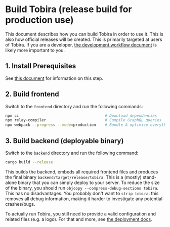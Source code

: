 # Build Tobira (release build for production use)

This document describes how you can build Tobira in order to use it.
This is also how official releases will be created.
This is primarily targeted at users of Tobira.
If you are a developer, [the development workflow document](./dev-workflow.md) is likely more important to you.


## 1. Install Prerequisites

See [this document](./build-requirements.md) for information on this step.


## 2. Build frontend

Switch to the `frontend` directory and run the following commands:

```sh
npm ci                                      # Download dependencies
npx relay-compiler                          # Compile GraphQL queries
npx webpack --progress --mode=production    # Bundle & optimize everything
```


## 3. Build backend (deployable binary)

Switch to the `backend` directory and run the following command:

```sh
cargo build --release
```

This builds the backend, embeds all required frontend files and produces the final binary `backend/target/release/tobira`.
This is a (mostly) stand-alone binary that you can simply deploy to your server.
To reduce the size of the binary, you should run `objcopy --compress-debug-sections tobira`.
This has no disadvantages.
You probably don't want to `strip tobira`: this removes all debug information, making it harder to investigate any potential crashes/bugs.

To actually run Tobira, you still need to provide a valid configuration and related files (e.g. a logo).
For that and more, see [the deployment docs](./deploy.md).
